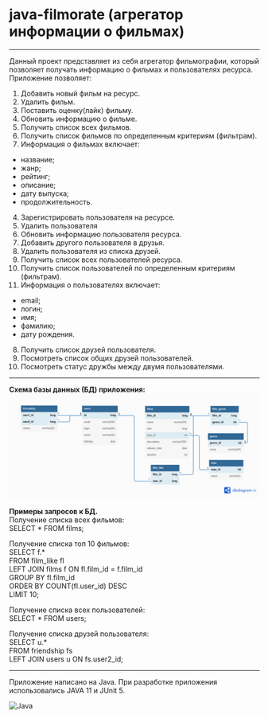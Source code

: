 # java-filmorate (агрегатор информации о фильмах)
---
Данный проект представляет из себя агрегатор фильмографии, который позволяет получать информацию о фильмах и
пользователях ресурса.  
Приложение позволяет:
1. Добавить новый фильм на ресурс.
2. Удалить фильм.
3. Поставить оценку(лайк) фильму.
4. Обновить информацию о фильме.
5. Получить список всех фильмов.
6. Получить список фильмов по определенным критериям (фильтрам).
7. Информация о фильмах включает:
 - название;
 - жанр;
 - рейтинг;
 - описание;
 - дату выпуска;
 - продолжительность.
4. Зарегистрировать пользователя на ресурсе.
5. Удалить пользователя
6. Обновить информацию пользователя ресурса.
7. Добавить другого пользователя в друзья.
8. Удалить пользователя из списка друзей.
9. Получить список всех пользователей ресурса.
10. Получить список пользователей по определенным критериям (фильтрам).
11. Информация о пользователях включает:
 - email;
 - логин;
 - имя;
 - фамилию;
 - дату рождения.
8. Получить список друзей пользователя.
9. Посмотреть список общих друзей пользователей.
10. Посмотреть статус дружбы между двумя пользователями.

---

<b>Схема базы данных (БД) приложения:</b>
![Схема БД приложения filmorate](https://github.com/grigory-pc/java-filmorate/blob/main/filmorateDBscheme_07.png?raw=true)

<b>Примеры запросов к БД.</b>  
Получение списка всех фильмов:  
SELECT * FROM films;  

Получение списка топ 10 фильмов:  
SELECT f.*  
FROM film_like fl  
LEFT JOIN films f ON fl.film_id = f.film_id  
GROUP BY fl.film_id  
ORDER BY COUNT(fl.user_id) DESC  
LIMIT 10;    

Получение списка всех пользователей:  
SELECT * FROM users;

Получение списка друзей пользователя:  
SELECT u.*  
FROM friendship fs  
LEFT JOIN users u ON fs.user2_id;

---

Приложение написано на Java.
При разработке приложения использовались JAVA 11 и JUnit 5.

![Java](https://img.shields.io/badge/java-%23ED8B00.svg?style=for-the-badge&logo=java&logoColor=white)




